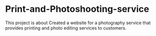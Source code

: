 # Print-and-Photoshooting-service
This project is about Created a website for a photography service that provides printing and photo editing services to customers.
